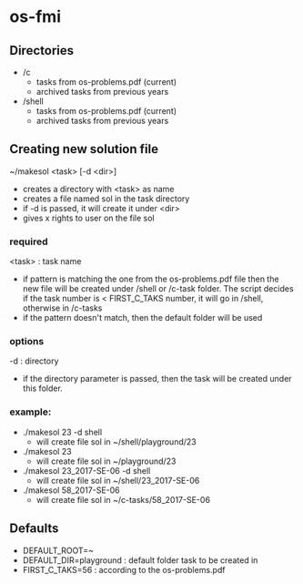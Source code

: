# os-fmi

## Directories
- /c 
	- tasks from os-problems.pdf (current)
	- archived tasks from previous years
- /shell
	- tasks from os-problems.pdf (current)
	- archived tasks from previous years


## Creating new solution file

~/makesol \<task\> [-d \<dir\>] 
- creates a directory with \<task\> as name
- creates a file named sol in the task directory
- if -d is passed, it will create it under \<dir\>
- gives x rights to user on the file sol

### required
\<task\> : task name
- if pattern is matching the one from the os-problems.pdf file then the new file will be created under \/shell or \/c-task folder. The script decides if the task number is < FIRST_C_TAKS number, it will go in \/shell, otherwise in \/c-tasks
- if the pattern doesn't match, then the default folder will be used 

### options
-d : directory
- if the directory parameter is passed, then the task will be created under this folder. 

### example: 
- ./makesol 23 -d shell
	- will create file sol in \~\/shell/playground/23
- ./makesol 23 
	- will create file sol in ~/playground/23
- ./makesol 23_2017-SE-06 -d shell
	- will create file sol in ~/shell/23_2017-SE-06
-  ./makesol 58_2017-SE-06 
	- will create file sol in ~/c-tasks/58_2017-SE-06


## Defaults

- DEFAULT_ROOT=~
- DEFAULT_DIR=playground : default folder task to be created in
- FIRST_C_TAKS=56 : according to the os-problems.pdf
